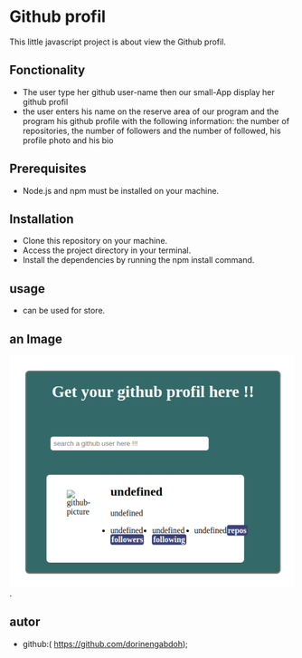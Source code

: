 # Github profil
This little javascript project is about view the Github profil.
## Fonctionality
- The user type her github user-name then our small-App display her github profil
- the user enters his name on the reserve area of our program and the program his github profile with the following information: the number of repositories, the number of followers and the number of followed, his profile photo and his bio
## Prerequisites
- Node.js and npm must be installed on your machine.

## Installation
- Clone this repository on your machine.
- Access the project directory in your terminal.
- Install the dependencies by running the npm install command.

## usage
- can be used for store.

## an Image
![alt text](./assets/images/Screenshot%20from%202023-09-18%2016-18-22.png).
## autor
- github:( https://github.com/dorinengabdoh);

